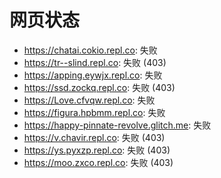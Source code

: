 # 网页状态
- https://chatai.cokio.repl.co: 失败
- https://tr--slind.repl.co: 失败 (403)
- https://apping.eywjx.repl.co: 失败
- https://ssd.zockq.repl.co: 失败 (403)
- https://Love.cfvqw.repl.co: 失败
- https://figura.hpbmm.repl.co: 失败
- https://happy-pinnate-revolve.glitch.me: 失败
- https://v.chavir.repl.co: 失败 (403)
- https://ys.pyxzp.repl.co: 失败 (403)
- https://moo.zxco.repl.co: 失败 (403)
